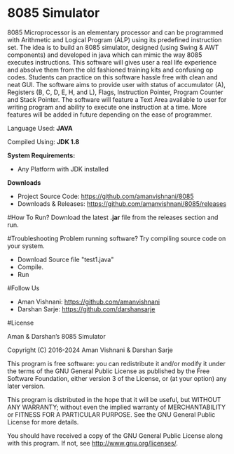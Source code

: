 # 8085 Simulator

8085 Microprocessor is an elementary processor and can be programmed with Arithmetic and Logical Program (ALP) using its predefined instruction set. The idea is to build an 8085 simulator, designed (using Swing & AWT components) and developed in java which can mimic the way 8085 executes instructions. This software will gives user a real life experience and absolve them from the old fashioned training kits and confusing op codes. Students can practice on this software hassle free with clean and neat GUI. The software aims to provide user with status of accumulator (A), Registers (B, C, D, E, H, and L), Flags, Instruction Pointer, Program Counter and Stack Pointer. The software will feature a Text Area available to user for writing program and ability to execute one instruction at a time. More features will be added in future depending on the ease of programmer.

Language Used: **JAVA**

Compiled Using: **JDK 1.8**

**System Requirements:**
- Any Platform with JDK installed


**Downloads**
- Project Source Code:	https://github.com/amanvishnani/8085
- Downloads & Releases: https://github.com/amanvishnani/8085/releases

#How To Run?
Download the latest **.jar** file from the releases section and run.

#Troubleshooting
Problem running software? Try compiling source code on your system.
- Download Source file "test1.java"
- Compile.
- Run


#Follow Us

- Aman Vishnani:	https://github.com/amanvishnani
- Darshan Sarje:	https://github.com/darshansarje


#License



Aman & Darshan’s 8085 Simulator


Copyright (C) 2016-2024  Aman Vishnani & Darshan Sarje


This program is free software: you can redistribute it and/or modify
it under the terms of the GNU General Public License as published by
the Free Software Foundation, either version 3 of the License, or
(at your option) any later version.


This program is distributed in the hope that it will be useful,
but WITHOUT ANY WARRANTY; without even the implied warranty of
MERCHANTABILITY or FITNESS FOR A PARTICULAR PURPOSE.  See the
GNU General Public License for more details.


You should have received a copy of the GNU General Public License
along with this program.  If not, see <http://www.gnu.org/licenses/>.


